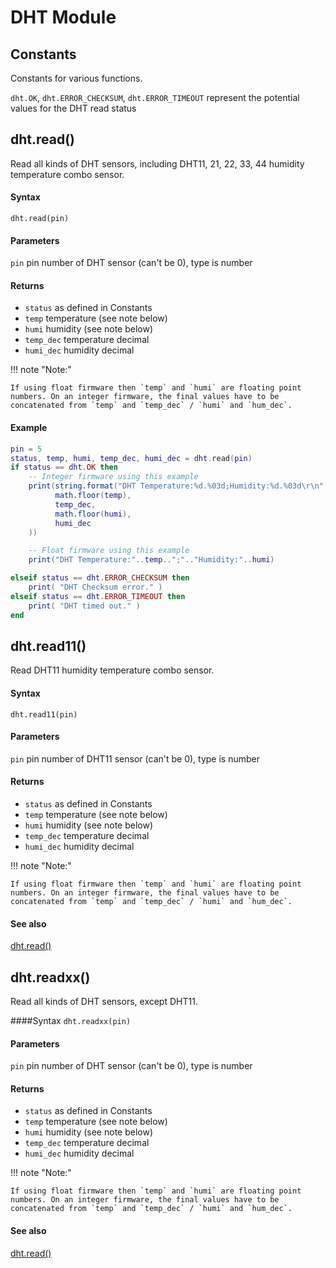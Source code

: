 # DHT Module

## Constants
Constants for various functions.

`dht.OK`, `dht.ERROR_CHECKSUM`, `dht.ERROR_TIMEOUT` represent the potential values for the DHT read status

## dht.read()
Read all kinds of DHT sensors, including DHT11, 21, 22, 33, 44 humidity temperature combo sensor.

#### Syntax
`dht.read(pin)`

#### Parameters
`pin` pin number of DHT sensor (can't be 0), type is number

#### Returns
- `status` as defined in Constants
- `temp` temperature (see note below)
- `humi` humidity (see note below)
- `temp_dec` temperature decimal
- `humi_dec` humidity decimal

!!! note "Note:"

    If using float firmware then `temp` and `humi` are floating point numbers. On an integer firmware, the final values have to be concatenated from `temp` and `temp_dec` / `humi` and `hum_dec`.

#### Example
```lua
pin = 5
status, temp, humi, temp_dec, humi_dec = dht.read(pin)
if status == dht.OK then
    -- Integer firmware using this example
    print(string.format("DHT Temperature:%d.%03d;Humidity:%d.%03d\r\n",
          math.floor(temp),
          temp_dec,
          math.floor(humi),
          humi_dec
    ))

    -- Float firmware using this example
    print("DHT Temperature:"..temp..";".."Humidity:"..humi)

elseif status == dht.ERROR_CHECKSUM then
    print( "DHT Checksum error." )
elseif status == dht.ERROR_TIMEOUT then
    print( "DHT timed out." )
end
```

## dht.read11()
Read DHT11 humidity temperature combo sensor.

#### Syntax
`dht.read11(pin)`

#### Parameters
`pin` pin number of DHT11 sensor (can't be 0), type is number

#### Returns
- `status` as defined in Constants
- `temp` temperature (see note below)
- `humi` humidity (see note below)
- `temp_dec` temperature decimal
- `humi_dec` humidity decimal

!!! note "Note:"

    If using float firmware then `temp` and `humi` are floating point numbers. On an integer firmware, the final values have to be concatenated from `temp` and `temp_dec` / `humi` and `hum_dec`.

#### See also
[dht.read()](#dhtread)

## dht.readxx()
Read all kinds of DHT sensors, except DHT11.

####Syntax
`dht.readxx(pin)`

#### Parameters
`pin` pin number of DHT sensor (can't be 0), type is number

#### Returns
- `status` as defined in Constants
- `temp` temperature (see note below)
- `humi` humidity (see note below)
- `temp_dec` temperature decimal
- `humi_dec` humidity decimal

!!! note "Note:"

    If using float firmware then `temp` and `humi` are floating point numbers. On an integer firmware, the final values have to be concatenated from `temp` and `temp_dec` / `humi` and `hum_dec`.

#### See also
[dht.read()](#dhtread)
